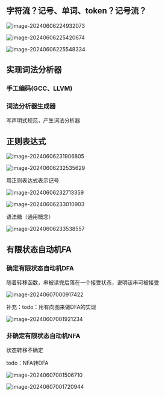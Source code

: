 ## 字符流？记号、单词、token？记号流？

![image-20240606224932073](./images/image-20240606224932073.png)

![image-20240606225420674](./images/image-20240606225420674.png)

![image-20240606225548334](./images/image-20240606225548334.png)

## 实现词法分析器

### 手工编码(GCC、LLVM)



### 词法分析器生成器

写声明式规范，产生词法分析器

## 正则表达式

![image-20240606231906805](./images/image-20240606231906805.png)

![image-20240606232535629](./images/image-20240606232535629.png)

用正则表达式表示记号

![image-20240606232713359](./images/image-20240606232713359.png)

![image-20240606233010903](./images/image-20240606233010903.png)

语法糖（通用概念）

![image-20240606233538557](./images/image-20240606233538557.png)



## 有限状态自动机FA

### 确定有限状态自动机DFA

随着转移函数，串被读完后落在一个接受状态，说明该串可被接受

![image-20240607000917422](./images/image-20240607000917422.png)



补充：todo：用有向图来做DFA的实现

![image-20240607001921234](./images/image-20240607001921234.png)



### 非确定有限状态自动机NFA

状态转移不确定

todo：NFA转DFA

![image-20240607001506710](./images/image-20240607001506710.png)



![image-20240607001720944](./images/image-20240607001720944.png)